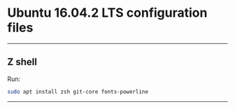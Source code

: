# Ubuntu 16.04.2 LTS configuration files

---

## Z shell

Run:
```sh
sudo apt install zsh git-core fonts-powerline
```

---
